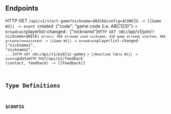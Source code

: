 
## Endpoints

HTTP GET `/api/v1/start-game?nickname=$NICK&config=$CONFIG
	-> [[Game WS]]
	-> event `created` `{"code": "game code (i.e. ABC123)"}`
	-> broadcast `playerlist-changed`: `["nickname"]`
HTTP GET (WS) `/api/v1/join/<code>?nickname=$NICK`
	| errors: 409 already used nickname, 410 game already started, 404 private/nonexistent
	-> [[Game WS]]
	-> broadcast `playerlist-changed`: `["nickname1", "nickname2", ...]`
HTTP GET (WS) `/api/v1/public-games`
	-> [[Realtime Table WS]]
	-> event `update`
HTTP POST `/api/v1/feedback` (contact, feedback) -> [[Feedback]]

## Type Definitions

### $CONFIG
